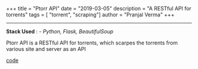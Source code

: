 +++
title = "Ptorr API"
date = "2019-03-05"
description = "A RESTful API for torrents"
tags = [ "torrent", "scraping"]
author = "Pranjal Verma"
+++

---------------------------------

**Stack Used** : - *Python, Flask, BeautifulSoup*


Ptorr API is a RESTful API for torrents, which scarpes the torrents from various site and server as an API

[code](https://github/pvcodes/ptorr-api)